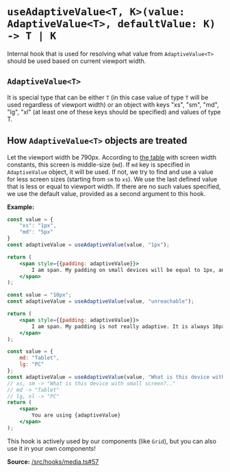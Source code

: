 # `useAdaptiveValue<T, K>(value: AdaptiveValue<T>, defaultValue: K) -> T | K`
Internal hook that is used for resolving what value from `AdaptiveValue<T>` should be used based on current viewport width.

## `AdaptiveValue<T>`
It is special type that can be either `T` (in this case value of type `T` will be used regardless of viewport width) or an object with keys "xs", "sm", "md", "lg", "xl" (at least one of these keys should be specified) and values of type T.

## How `AdaptiveValue<T>` objects are treated
Let the viewport width be 790px. According to [the table](/docs/hooks/useMediaScreenSize.md) with screen width constants, this screen is middle-size (`md`). If `md` key is specified in `AdaptiveValue` object, it will be used. If not, we try to find and use a value for less screen sizes (starting from `sm` to `xs`). We use the last defined value that is less or equal to viewport width. If there are no such values specified, we use the default value, provided as a second argument to this hook.

**Example:**
```jsx
const value = {
    "xs": "1px",
    "md": "5px"
}
const adaptiveValue = useAdaptiveValue(value, "1px");

return (
    <span style={{padding: adaptiveValue}}>
        I am span. My padding on small devices will be equal to 1px, and on tablets and PCs to 5px.
    </span>
);
```

```jsx
const value = "10px";
const adaptiveValue = useAdaptiveValue(value, "unreachable");

return (
    <span style={{padding: adaptiveValue}}>
        I am span. My padding is not really adaptive. It is always 10px.
    </span>
);
```

```jsx
const value = {
    md: "Tablet",
    lg: "PC"
};
const adaptiveValue = useAdaptiveValue(value, "What is this device with small screen?..");
// xs, sm -> "What is this device with small screen?.."
// md -> "Tablet"
// lg, xl -> "PC"
return (
    <span>
        You are using {adaptiveValue}
    </span>
);
```

This hook is actively used by our components (like `Grid`), but you can also use it in your own components!

**Source:** [/src/hooks/media.ts#57](/src/hooks/media.ts)
